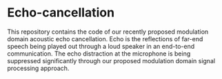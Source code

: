 # Echo-cancellation
This repository contains the code of our recently proposed modulation domain acoustic echo cancellation.
Echo is the reflections of far-end speech being played out through a loud speaker in an end-to-end communication.
The echo distraction at the microphone is being suppressed significantly through our proposed modulation domain signal processing approach. 

